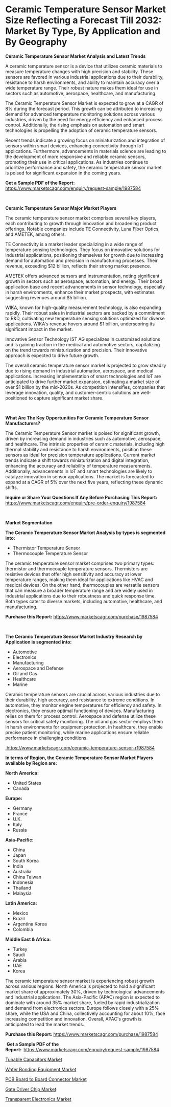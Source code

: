 <p><h1>Ceramic Temperature Sensor Market Size Reflecting a Forecast Till 2032: Market By Type, By Application and By Geography</h1></p><p><strong>Ceramic Temperature Sensor Market Analysis and Latest Trends</strong></p>
<p><p>A ceramic temperature sensor is a device that utilizes ceramic materials to measure temperature changes with high precision and stability. These sensors are favored in various industrial applications due to their durability, resistance to harsh environments, and ability to maintain accuracy over a wide temperature range. Their robust nature makes them ideal for use in sectors such as automotive, aerospace, healthcare, and manufacturing.</p><p>The Ceramic Temperature Sensor Market is expected to grow at a CAGR of 8% during the forecast period. This growth can be attributed to increasing demand for advanced temperature monitoring solutions across various industries, driven by the need for energy efficiency and enhanced process control. Additionally, the rising emphasis on automation and smart technologies is propelling the adoption of ceramic temperature sensors.</p><p>Recent trends indicate a growing focus on miniaturization and integration of sensors within smart devices, enhancing connectivity through IoT applications. Furthermore, advancements in materials science are leading to the development of more responsive and reliable ceramic sensors, promoting their use in critical applications. As industries continue to prioritize performance and safety, the ceramic temperature sensor market is poised for significant expansion in the coming years.</p></p>
<p><strong>Get a Sample PDF of the Report:&nbsp;</strong> <a href="https://www.marketscagr.com/enquiry/request-sample/1987584?utm_campaign=2194&utm_medium=2&utm_source=Github&utm_content=ia&utm_term=06042025&utm_id=ceramic-temperature-sensor">https://www.marketscagr.com/enquiry/request-sample/1987584</a></p>
<p>&nbsp;</p>
<p><strong>Ceramic Temperature Sensor Major Market Players</strong></p>
<p><p>The ceramic temperature sensor market comprises several key players, each contributing to growth through innovation and broadening product offerings. Notable companies include TE Connectivity, Luna Fiber Optics, and AMETEK, among others.</p><p>TE Connectivity is a market leader specializing in a wide range of temperature sensing technologies. They focus on innovative solutions for industrial applications, positioning themselves for growth due to increasing demand for automation and precision in manufacturing processes. Their revenue, exceeding $12 billion, reflects their strong market presence.</p><p>AMETEK offers advanced sensors and instrumentation, noting significant growth in sectors such as aerospace, automation, and energy. Their broad application base and recent advancements in sensor technology, especially in harsh environments, enhance their market prospects, with estimates suggesting revenues around $5 billion.</p><p>WIKA, known for high-quality measurement technology, is also expanding rapidly. Their robust sales in industrial sectors are backed by a commitment to R&D, cultivating new temperature sensing solutions optimized for diverse applications. WIKA's revenue hovers around $1 billion, underscoring its significant impact in the market.</p><p>Innovative Sensor Technology IST AG specializes in customized solutions and is gaining traction in the medical and automotive sectors, capitalizing on the trend towards miniaturization and precision. Their innovative approach is expected to drive future growth.</p><p>The overall ceramic temperature sensor market is projected to grow steadily due to rising demand in industrial automation, aerospace, and medical applications. Increasing implementation of smart technologies and IoT are anticipated to drive further market expansion, estimating a market size of over $1 billion by the mid-2020s. As competition intensifies, companies that leverage innovation, quality, and customer-centric solutions are well-positioned to capture significant market share.</p></p>
<p>&nbsp;</p>
<p><strong>What Are The Key Opportunities For Ceramic Temperature Sensor Manufacturers?</strong></p>
<p><p>The Ceramic Temperature Sensor market is poised for significant growth, driven by increasing demand in industries such as automotive, aerospace, and healthcare. The intrinsic properties of ceramic materials, including high thermal stability and resistance to harsh environments, position these sensors as ideal for precision temperature applications. Current market trends indicate a shift towards miniaturization and digital integration, enhancing the accuracy and reliability of temperature measurements. Additionally, advancements in IoT and smart technologies are likely to catalyze innovation in sensor applications. The market is forecasted to expand at a CAGR of 5% over the next five years, reflecting these dynamic shifts.</p></p>
<p><strong>Inquire or Share Your Questions If Any Before Purchasing This Report:</strong> <a href="https://www.marketscagr.com/enquiry/pre-order-enquiry/1987584?utm_campaign=2194&utm_medium=2&utm_source=Github&utm_content=ia&utm_term=06042025&utm_id=ceramic-temperature-sensor">https://www.marketscagr.com/enquiry/pre-order-enquiry/1987584</a></p>
<p>&nbsp;</p>
<p><strong>Market Segmentation</strong></p>
<p><strong>The Ceramic Temperature Sensor Market Analysis by types is segmented into:</strong></p>
<p><ul><li>Thermistor Temperature Sensor</li><li>Thermocouple Temperature Sensor</li></ul></p>
<p><p>The ceramic temperature sensor market comprises two primary types: thermistor and thermocouple temperature sensors. Thermistors are resistive devices that offer high sensitivity and accuracy at lower temperature ranges, making them ideal for applications like HVAC and medical devices. On the other hand, thermocouples are versatile sensors that can measure a broader temperature range and are widely used in industrial applications due to their robustness and quick response time. Both types cater to diverse markets, including automotive, healthcare, and manufacturing.</p></p>
<p><strong>Purchase this Report:&nbsp;</strong><a href="https://www.marketscagr.com/purchase/1987584?utm_campaign=2194&utm_medium=2&utm_source=Github&utm_content=ia&utm_term=06042025&utm_id=ceramic-temperature-sensor">https://www.marketscagr.com/purchase/1987584</a></p>
<p>&nbsp;</p>
<p><strong>The Ceramic Temperature Sensor Market Industry Research by Application is segmented into:</strong></p>
<p><ul><li>Automotive</li><li>Electronics</li><li>Manufacturing</li><li>Aerospace and Defense</li><li>Oil and Gas</li><li>Healthcare</li><li>Marine</li></ul></p>
<p><p>Ceramic temperature sensors are crucial across various industries due to their durability, high accuracy, and resistance to extreme conditions. In automotive, they monitor engine temperatures for efficiency and safety. In electronics, they ensure optimal functioning of devices. Manufacturing relies on them for process control. Aerospace and defense utilize these sensors for critical safety monitoring. The oil and gas sector employs them in harsh environments for equipment protection. In healthcare, they enable precise patient monitoring, while marine applications ensure reliable performance in challenging conditions.</p></p>
<p><a href="https://www.marketscagr.com/ceramic-temperature-sensor-r1987584?utm_campaign=2194&utm_medium=2&utm_source=Github&utm_content=ia&utm_term=06042025&utm_id=ceramic-temperature-sensor">&nbsp;https://www.marketscagr.com/ceramic-temperature-sensor-r1987584</a></p>
<p><strong>In terms of Region, the Ceramic Temperature Sensor Market Players available by Region are:</strong></p>
<p>
    <p> <strong> North America: </strong>
        <ul>
            <li>United States</li>
            <li>Canada</li>
        </ul>
        </p> 
    <p> <strong> Europe: </strong>
        <ul>
            <li>Germany</li>
            <li>France</li>
            <li>U.K.</li>
            <li>Italy</li>
            <li>Russia</li>
        </ul>
        </p> 
    <p> <strong> Asia-Pacific: </strong>
        <ul>
            <li>China</li>
            <li>Japan</li>
            <li>South Korea</li>
            <li>India</li>
            <li>Australia</li>
            <li>China Taiwan</li>
            <li>Indonesia</li>
            <li>Thailand</li>
            <li>Malaysia</li>
        </ul>
        </p> 
    <p> <strong> Latin America: </strong>
        <ul>
            <li>Mexico</li>
            <li>Brazil</li>
            <li>Argentina Korea</li>
            <li>Colombia</li>
        </ul>
        </p> 
    <p> <strong> Middle East & Africa: </strong>
        <ul>
            <li>Turkey</li>
            <li>Saudi</li>
            <li>Arabia</li>
            <li>UAE</li>
            <li>Korea</li>
        </ul>
    </p>
    </p>
<p><p>The ceramic temperature sensor market is experiencing robust growth across various regions. North America is projected to hold a significant market share of approximately 30%, driven by technological advancements and industrial applications. The Asia-Pacific (APAC) region is expected to dominate with around 35% market share, fueled by rapid industrialization and demand from electronics sectors. Europe follows closely with a 25% share, while the USA and China, collectively accounting for about 10%, face increasing competition and innovation. Overall, APAC's growth is anticipated to lead the market trends.</p></p>
<p><strong>Purchase this Report: </strong><a href="https://www.marketscagr.com/purchase/1987584?utm_campaign=2194&utm_medium=2&utm_source=Github&utm_content=ia&utm_term=06042025&utm_id=ceramic-temperature-sensor">https://www.marketscagr.com/purchase/1987584</a></p>
<p>&nbsp;<strong>Get a Sample PDF of the Report:&nbsp;&nbsp;</strong><a href="https://www.marketscagr.com/enquiry/request-sample/1987584?utm_campaign=2194&utm_medium=2&utm_source=Github&utm_content=ia&utm_term=06042025&utm_id=ceramic-temperature-sensor">https://www.marketscagr.com/enquiry/request-sample/1987584</a></p>
<p><strong></strong></p>
<p><p><a href="https://github.com/smarzkathyb6/Market-Research-Report-List-1/blob/main/tunable-capacitors-market.md?utm_campaign=2194&utm_medium=2&utm_source=Github&utm_content=ia&utm_term=06042025&utm_id=ceramic-temperature-sensor">Tunable Capacitors Market</a></p><p><a href="https://github.com/goickpache1m/Market-Research-Report-List-1/blob/main/wafer-bonding-equipment-market.md?utm_campaign=2194&utm_medium=2&utm_source=Github&utm_content=ia&utm_term=06042025&utm_id=ceramic-temperature-sensor">Wafer Bonding Equipment Market</a></p><p><a href="https://github.com/gukenneth26571/Market-Research-Report-List-1/blob/main/pcb-board-to-board-connector-market.md?utm_campaign=2194&utm_medium=2&utm_source=Github&utm_content=ia&utm_term=06042025&utm_id=ceramic-temperature-sensor">PCB Board to Board Connector Market</a></p><p><a href="https://github.com/ChiragRp1/Market-Research-Report-List-7/blob/main/gate-driver-chip-market.md?utm_campaign=2194&utm_medium=2&utm_source=Github&utm_content=ia&utm_term=06042025&utm_id=ceramic-temperature-sensor">Gate Driver Chip Market</a></p><p><a href="https://github.com/ernierintzfu/Market-Research-Report-List-1/blob/main/transparent-electronics-market.md?utm_campaign=2194&utm_medium=2&utm_source=Github&utm_content=ia&utm_term=06042025&utm_id=ceramic-temperature-sensor">Transparent Electronics Market</a></p></p>